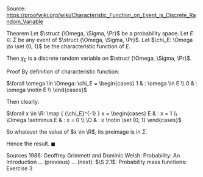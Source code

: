 # 

Source: https://proofwiki.org/wiki/Characteristic_Function_on_Event_is_Discrete_Random_Variable

Theorem
Let $\struct {\Omega, \Sigma, \Pr}$ be a probability space.
Let $E \in \Sigma$ be any event of $\struct {\Omega, \Sigma, \Pr}$.
Let $\chi_E: \Omega \to \set {0, 1}$ be the characteristic function of $E$.

Then $\chi_E$ is a discrete random variable on $\struct {\Omega, \Sigma, \Pr}$.


Proof
By definition of characteristic function:

$\forall \omega \in \Omega: \chi_E = \begin{cases}
1 & : \omega \in E \\
0 & : \omega \notin E \\
\end{cases}$

Then clearly:

$\forall x \in \R: \map { {\chi_E}^{-1} } x = \begin{cases}
E & : x = 1 \\
\Omega \setminus E & : x = 0 \\
\O & : x \notin \set {0, 1}
\end{cases}$

So whatever the value of $x \in \R$, its preimage is in $\Sigma$.

Hence the result.
$\blacksquare$


Sources
1986: Geoffrey Grimmett and Dominic Welsh: Probability: An Introduction ... (previous) ... (next): $\S 2.1$: Probability mass functions: Exercise $3$




